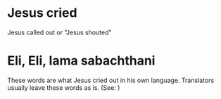 
# Jesus cried
Jesus called out or "Jesus shouted"

# Eli, Eli, lama sabachthani
These words are what Jesus cried out in his own language. Translators usually leave these words as is. (See: )